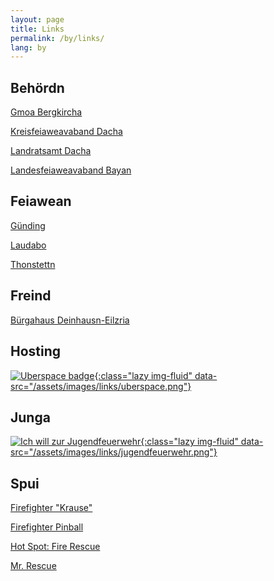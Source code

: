 ```yaml
---
layout: page
title: Links
permalink: /by/links/
lang: by
---
```


## Behördn

[Gmoa Bergkircha](http://www.bergkirchen.de/)

[Kreisfeiaweavaband Dacha](http://kfv-dachau.de/)

[Landratsamt Dacha](http://www.landratsamt-dachau.de/)

[Landesfeiaweavaband Bayan](http://www.lfv-bayern.de/)

## Feiawean

[Günding](http://feuerwehr-guending.de/)

[Laudabo](http://fw-lauterbach.de/)

[Thonstettn](http://www.ff-thonstetten.de/)

## Freind

[Bürgahaus Deinhausn-Eilzria](http://www.buergerhaus-deutenhausen-eisolzried.de/)

## Hosting

[![Uberspace badge](){:class="lazy img-fluid" data-src="/assets/images/links/uberspace.png"}](https://uberspace.de/)

## Junga

[![Ich will zur Jugendfeuerwehr](){:class="lazy img-fluid" data-src="/assets/images/links/jugendfeuerwehr.png"}](https://www.ich-will-zur-jugendfeuerwehr.de/)

## Spui

[Firefighter "Krause"](http://firefighter.pixelactivity.de/)

[Firefighter Pinball](http://b10b.com/firefighterpinball/)

[Hot Spot: Fire Rescue](https://hotspot-boardgame.com/)

[Mr. Rescue](http://tangramgames.dk/games/mrrescue/)
